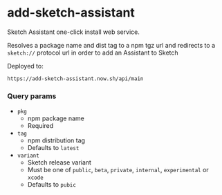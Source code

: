 # add-sketch-assistant

Sketch Assistant one-click install web service.

Resolves a package name and dist tag to a npm tgz url and redirects to a `sketch://` protocol url in
order to add an Assistant to Sketch

Deployed to:

```
https://add-sketch-assistant.now.sh/api/main
```

### Query params

- `pkg`
  - npm package name
  - Required
- `tag`
  - npm distribution tag
  - Defaults to `latest`
- `variant`
  - Sketch release variant
  - Must be one of `public`, `beta`, `private`, `internal`, `experimental` or `xcode`
  - Defaults to `pubic`
